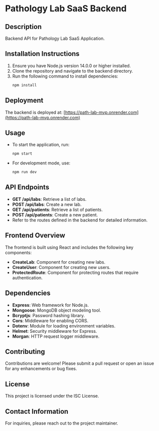 # Pathology Lab SaaS Backend

## Description
Backend API for Pathology Lab SaaS Application.

## Installation Instructions
1. Ensure you have Node.js version 14.0.0 or higher installed.
2. Clone the repository and navigate to the backend directory.
3. Run the following command to install dependencies:
   ```bash
   npm install
   ```

## Deployment
The backend is deployed at: [https://path-lab-mvp.onrender.com](https://path-lab-mvp.onrender.com)

## Usage
- To start the application, run:
  ```bash
  npm start
  ```
- For development mode, use:
  ```bash
  npm run dev
  ```

## API Endpoints
- **GET /api/labs**: Retrieve a list of labs.
- **POST /api/labs**: Create a new lab.
- **GET /api/patients**: Retrieve a list of patients.
- **POST /api/patients**: Create a new patient.
- Refer to the routes defined in the backend for detailed information.

## Frontend Overview
The frontend is built using React and includes the following key components:
- **CreateLab**: Component for creating new labs.
- **CreateUser**: Component for creating new users.
- **ProtectedRoute**: Component for protecting routes that require authentication.

## Dependencies
- **Express**: Web framework for Node.js.
- **Mongoose**: MongoDB object modeling tool.
- **Bcryptjs**: Password hashing library.
- **Cors**: Middleware for enabling CORS.
- **Dotenv**: Module for loading environment variables.
- **Helmet**: Security middleware for Express.
- **Morgan**: HTTP request logger middleware.

## Contributing
Contributions are welcome! Please submit a pull request or open an issue for any enhancements or bug fixes.

## License
This project is licensed under the ISC License.

## Contact Information
For inquiries, please reach out to the project maintainer.
